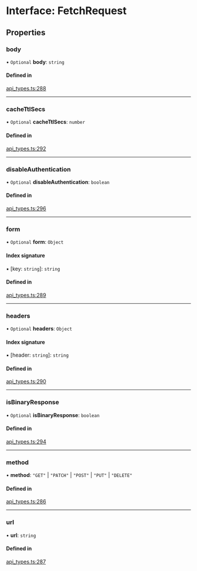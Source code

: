 # Interface: FetchRequest

## Properties

### body

• `Optional` **body**: `string`

#### Defined in

[api_types.ts:288](https://github.com/coda/packs-sdk/blob/main/api_types.ts#L288)

___

### cacheTtlSecs

• `Optional` **cacheTtlSecs**: `number`

#### Defined in

[api_types.ts:292](https://github.com/coda/packs-sdk/blob/main/api_types.ts#L292)

___

### disableAuthentication

• `Optional` **disableAuthentication**: `boolean`

#### Defined in

[api_types.ts:296](https://github.com/coda/packs-sdk/blob/main/api_types.ts#L296)

___

### form

• `Optional` **form**: `Object`

#### Index signature

▪ [key: `string`]: `string`

#### Defined in

[api_types.ts:289](https://github.com/coda/packs-sdk/blob/main/api_types.ts#L289)

___

### headers

• `Optional` **headers**: `Object`

#### Index signature

▪ [header: `string`]: `string`

#### Defined in

[api_types.ts:290](https://github.com/coda/packs-sdk/blob/main/api_types.ts#L290)

___

### isBinaryResponse

• `Optional` **isBinaryResponse**: `boolean`

#### Defined in

[api_types.ts:294](https://github.com/coda/packs-sdk/blob/main/api_types.ts#L294)

___

### method

• **method**: ``"GET"`` \| ``"PATCH"`` \| ``"POST"`` \| ``"PUT"`` \| ``"DELETE"``

#### Defined in

[api_types.ts:286](https://github.com/coda/packs-sdk/blob/main/api_types.ts#L286)

___

### url

• **url**: `string`

#### Defined in

[api_types.ts:287](https://github.com/coda/packs-sdk/blob/main/api_types.ts#L287)
